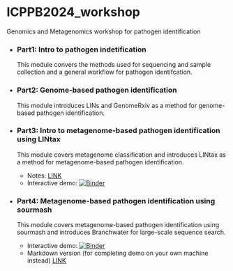 # ICPPB2024_workshop
Genomics and Metagenomics workshop for pathogen identification

- ### Part1: Intro to pathogen indetification
  This module convers the methods used for sequencing and sample collection and a general workflow for pathogen identifcation.

- ### Part2: Genome-based pathogen identification
  This module introduces LINs and GenomeRxiv as a method for genome-based pathogen identification.

- ### Part3: Intro to metagenome-based pathogen identification using LINtax
  This module covers metagenome classification and introduces LINtax as a method for metagenome-based pathogen identification.
   -  Notes: [LINK](https://hackmd.io/Iz8wZZirRQWyzzR2kQh1QQ)
   -  Interactive demo: [![Binder](https://mybinder.org/badge_logo.svg)](https://mybinder.org/v2/gh/parul-sharma/2024ICPPB-workshop/main)

- ### Part4: Metagenome-based pathogen identification using sourmash
  This module covers metagenome-based pathogen identification using sourmash and introduces Branchwater for large-scale sequence search.
    - Interactive demo: [![Binder](https://mybinder.org/badge_logo.svg)](https://mybinder.org/v2/gh/bluegenes/2024-icppb/HEAD?labpath=sourmash-icppb-demo.ipynb)
    - Markdown version (for completing demo on your own machine instead) [LINK](https://hackmd.io/@bluegenes/Sk-sZ03LA)
